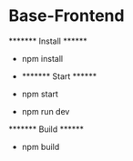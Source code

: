 # Base-Frontend

******* Install ******
- npm install
  
- ******* Start ******
- npm start
- npm run dev
  
******* Build ******
- npm build
